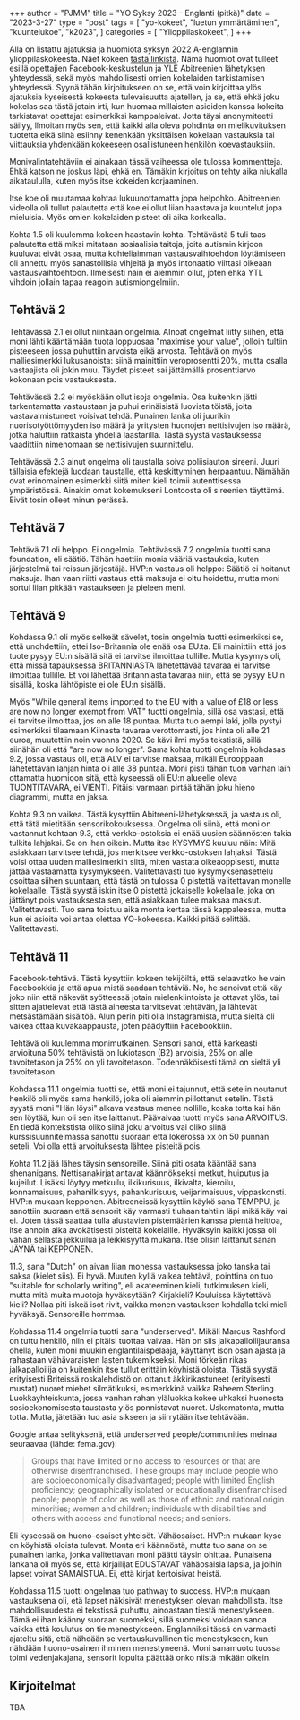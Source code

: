 +++
author = "PJMM"
title = "YO Syksy 2023 - Englanti (pitkä)"
date = "2023-3-27"
type = "post"
tags = [
    "yo-kokeet",
    "luetun ymmärtäminen",
    "kuuntelukoe",
    "k2023",
    ]
categories = [
    "Ylioppilaskokeet",
]
+++

Alla on listattu ajatuksia ja huomiota syksyn 2022 A-englannin ylioppilaskokeesta. Näet kokeen [tästä linkistä](https://yle.fi/plus/abitreenit/2023/kevat/2023-03-20_EA_fi/index.html). Nämä huomiot ovat tulleet esillä opettajien Facebook-keskustelun ja YLE Abitreenien lähetyksen yhteydessä, sekä myös mahdollisesti omien kokelaiden tarkistamisen yhteydessä. Syynä tähän kirjoitukseen on se, että voin kirjoittaa ylös ajatuksia kyseisestä kokeesta tulevaisuutta ajatellen, ja se, että ehkä joku kokelas saa tästä jotain irti, kun huomaa millaisten asioiden kanssa kokeita tarkistavat opettajat esimerkiksi kamppaleivat. Jotta täysi anonymiteetti säilyy, llmoitan myös sen, että kaikki alla oleva pohdinta on mielikuvituksen tuotetta eikä siinä esiinny kenenkään yksittäisen kokelaan vastauksia tai viittauksia yhdenkään kokeeseen osallistuneen henkilön koevastauksiin.

Monivalintatehtäviin ei ainakaan tässä vaiheessa ole tulossa kommentteja. Ehkä katson ne joskus läpi, ehkä en. Tämäkin kirjoitus on tehty aika niukalla aikataululla, kuten myös itse kokeiden korjaaminen. 

Itse koe oli muutamaa kohtaa lukuunottamatta jopa helpohko. Abitreenien videolla oli tullut palautetta että koe ei ollut liian haastava ja kuuntelut jopa mieluisia. Myös omien kokelaiden pisteet oli aika korkealla. 

Kohta 1.5 oli kuulemma kokeen haastavin kohta. Tehtävästä 5 tuli taas palautetta että miksi mitataan sosiaalisia taitoja, joita autismin kirjoon kuuluvat eivät osaa, mutta kohteliaimman vastausvaihtoehdon löytämiseen oli annettu myös sanastollisia vihjeitä ja myös intonaatio viittasi oikeaan vastausvaihtoehtoon. Ilmeisesti näin ei aiemmin ollut, joten ehkä YTL vihdoin jollain tapaa reagoin autismiongelmiin. 

## Tehtävä 2

Tehtävässä 2.1 ei ollut niinkään ongelmia. AInoat ongelmat liitty siihen, että moni lähti kääntämään tuota loppuosaa "maximise your value", jolloin tultiin pisteeseen jossa puhuttiin arvoista eikä arvosta. Tehtävä on myös malliesimerkki lukusanoista: siinä mainittiin veroprosentti 20%, mutta osalla vastaajista oli jokin muu. Täydet pisteet sai jättämällä prosenttiarvo kokonaan pois vastauksesta.

Tehtävässä 2.2 ei myöskään ollut isoja ongelmia. Osa kuitenkin jätti tarkentamatta vastaustaan ja puhui erinäisistä luovista töistä, joita vastavalmistuneet voisivat tehdä. Punainen lanka oli juurikin nuorisotyöttömyyden iso määrä ja yritysten huonojen nettisivujen iso määrä, jotka haluttiin ratkaista yhdellä laastarilla. Tästä syystä vastauksessa vaadittiin nimenomaan se nettisivujen suunnittelu. 

Tehtävässä 2.3 ainut ongelma oli taustalla soiva poliisiauton sireeni. Juuri tällaisia efektejä luodaan taustalle, että keskittyminen herpaantuu. Nämähän ovat erinomainen esimerkki siitä miten kieli toimii autenttisessa ympäristössä. Ainakin omat kokemukseni Lontoosta oli sireenien täyttämä. Eivät tosin olleet minun perässä. 

## Tehtävä 7

Tehtävä 7.1 oli helppo. Ei ongelmia. Tehtävässä 7.2 ongelmia tuotti sana foundation, eli säätiö. Tähän haettiin monia vääriä vastauksia, kuten järjestelmä tai reissun järjestäjä. HVP:n vastaus oli helppo: Säätiö ei hoitanut maksuja. Ihan vaan riitti vastaus että maksuja ei oltu hoidettu, mutta moni sortui liian pitkään vastaukseen ja pieleen meni.

## Tehtävä 9

Kohdassa 9.1 oli myös selkeät sävelet, tosin ongelmia tuotti esimerkiksi se, että unohdettiin, ettei Iso-Britannia ole enää osa EU:ta. Eli mainittiin että jos tuote pysyy EU:n sisällä sitä ei tarvitse ilmoittaa tullille.  Mutta kysymys oli, että missä tapauksessa BRITANNIASTA lähetettävää tavaraa ei tarvitse ilmoittaa tullille. Et voi lähettää Britanniasta tavaraa niin, että se pysyy EU:n sisällä, koska lähtöpiste ei ole EU:n sisällä. 

Myös "While general items imported to the EU with a value of £18 or less are now no longer exempt from VAT" tuotti ongelmia, sillä osa vastasi, että ei tarvitse ilmoittaa, jos on alle 18 puntaa. Mutta tuo aempi laki, jolla pystyi esimerkiksi tilaamaan Kiinasta tavaraa verottomasti, jos hinta oli alle 21 euroa, muutettiin noin vuonna 2020. Se kävi ilmi myös tekstistä, sillä siinähän oli että "are now no longer". Sama kohta tuotti ongelmia kohdasas 9.2, jossa vastaus oli, että ALV ei tarvitse maksaa, mikäli Eurooppaan lähetettävän lahjan hinta oli alle 38 puntaa. Moni pisti tähän tuon vanhan lain ottamatta huomioon sitä, että kyseessä oli EU:n alueelle oleva TUONTITAVARA, ei VIENTI. Pitäisi varmaan pirtää tähän joku hieno diagrammi, mutta en jaksa. 

Kohta 9.3 on vaikea. Tästä kysyttiin Abitreeni-lähetyksessä, ja vastaus oli, että tätä mietitään sensorikokouksessa. Ongelma oli siinä, että moni on vastannut kohtaan 9.3, että verkko-ostoksia ei enää uusien säännösten takia tulkita lahjaksi. Se on ihan oikein. Mutta itse KYSYMYS kuuluu näin: Mitä asiakkaan tarvitsee tehdä, jos merkitsee verkko-ostoksen lahjaksi. Tästä voisi ottaa uuden malliesimerkin siitä, miten vastata oikeaoppisesti, mutta jättää vastaamatta kysymykseen. Valitettavasti tuo kysymyksenasettelu osoittaa siihen suuntaan, että tästä on tulossa 0 pistettä valitettavan monelle kokelaalle. Tästä syystä iskin itse 0 pistettä jokaiselle kokelaalle, joka on jättänyt pois vastauksesta sen, että asiakkaan tulee maksaa maksut. Valitettavasti. Tuo sana toistuu aika monta kertaa tässä kappaleessa, mutta kun ei asioita voi antaa olettaa YO-kokeessa. Kaikki pitää selittää. Valitettavasti.

## Tehtävä 11

Facebook-tehtävä. Tästä kysyttiin kokeen tekijöiltä, että selaavatko he vain Facebookkia ja että apua mistä saadaan tehtäviä. No, he sanoivat että käy joko niin että näkevät syötteessä jotain mielenkiintoista ja ottavat ylös, tai sitten ajattelevat että tästä aiheesta tarvitsevat tehtävän, ja lähtevät metsästämään sisältöä. Alun perin piti olla Instagramista, mutta sieltä oli vaikea ottaa kuvakaappausta, joten päädyttiin Facebookkiin. 

Tehtävä oli kuulemma monimutkainen. Sensori sanoi, että karkeasti arvioituna 50% tehtävistä on lukiotason (B2) arvoisia, 25% on alle tavoitetason ja 25% on yli tavoitetason. Todennäköisesti tämä on sieltä yli tavoitetason. 

Kohdassa 11.1 ongelmia tuotti se, että moni ei tajunnut, että setelin noutanut henkilö oli myös sama henkilö, joka oli aiemmin piilottanut setelin. Tästä syystä moni "Hän löysi" alkava vastaus menee nollille, koska totta kai hän sen löytää, kun oli sen itse laittanut. Päävaivaa tuotti myös sana ARVOITUS. En tiedä kontekstista oliko siinä joku arvoitus vai oliko siinä kurssisuunnitelmassa sanottu suoraan että lokerossa xx on 50 punnan seteli. Voi olla että arvoituksesta lähtee pisteitä pois. 

Kohta 11.2 jää lähes täysin sensoreille. Siinä piti osata kääntää sana shenanigans. Nettisanakirjat antavat käännökseksi metkut, huiputus ja kujeilut. Lisäksi löytyy metkuilu, ilkikurisuus, ilkivalta, kieroilu, konnamaisuus, pahanilkisyys, pahankurisuus, veijarimaisuus, vippaskonsti. HVP:n mukaan kepponen. Abitreeneissä kysyttiin käykö sana TEMPPU, ja sanottiin suoraan että sensorit käy varmasti tiuhaan tahtiin läpi mikä käy vai ei. Joten tässä saattaa tulla alustavien pistemäärien kanssa pientä heittoa, itse annoin aika avokätisesti pisteitä kokelaille. Hyväksyin kaikki jossa oli vähän sellasta jekkuilua ja leikkisyyttä mukana. Itse olisin laittanut sanan JÄYNÄ tai KEPPONEN. 

11.3, sana "Dutch" on aivan liian monessa vastauksessa joko tanska tai saksa (kielet siis). Ei hyvä. Muuten kyllä vaikea tehtävä, pointtina on tuo "suitable for scholarly writing", eli akateeminen kieli, tutkimuksen kieli, mutta mitä muita muotoja hyväksytään? Kirjakieli? Kouluissa käytettävä kieli? Nollaa piti iskeä isot rivit, vaikka monen vastauksen kohdalla teki mieli hyväksyä. Sensoreille hommaa. 

Kohdassa 11.4 ongelmia tuotti sana "underserved". Mikäli Marcus Rashford on tuttu henkilö, niin ei pitäisi tuottaa vaivaa. Hän on siis jalkapalloilijauransa ohella, kuten moni muukin englantilaispelaaja, käyttänyt ison osan ajasta ja rahastaan vähävaraisten lasten tukemikseksi. Moni törkeän rikas jalkapalloilija on kuitenkin itse tullut erittäin köyhistä oloista. Tästä syystä erityisesti Briteissä roskalehdistö on ottanut äkkirikastuneet (erityisesti mustat) nuoret miehet silmätikuksi, esimerkkinä vaikka Raheem Sterling. Luokkayhteiskunta, jossa vanhan rahan yläluokka kokee uhkaksi huonosta sosioekonomisesta taustasta ylös ponnistavat nuoret. Uskomatonta, mutta totta. Mutta, jätetään tuo asia sikseen ja siirrytään itse tehtävään. 

Google antaa selityksenä, että underserved people/communities meinaa seuraavaa (lähde: fema.gov):
> Groups that have limited or no access to resources or that are otherwise disenfranchised. These groups may include people who are socioeconomically disadvantaged; people with limited English proficiency; geographically isolated or educationally disenfranchised people; people of color as well as those of ethnic and national origin minorities; women and children; individuals with disabilities and others with access and functional needs; and seniors. 

Eli kyseessä on huono-osaiset yhteisöt. Vähäosaiset. HVP:n mukaan kyse on köyhistä oloista tulevat. Monta eri käännöstä, mutta tuo sana on se punainen lanka, jonka valitettavan moni päätti täysin ohittaa. Punaisena lankana oli myös se, että kirjailijat EDUSTAVAT vähäosaisia lapsia, ja joihin lapset voivat SAMAISTUA. Ei, että kirjat kertoisivat heistä. 

Kohdassa 11.5 tuotti ongelmaa tuo pathway to success. HVP:n mukaan vastauksena oli, etä lapset näkisivät menestyksen olevan mahdollista. Itse mahdollisuudesta ei tekstissä puhuttu, ainoastaan tiestä menestykseen. Tämä ei ihan käänny suoraan suomeksi, sillä suomeksi voidaan sanoa vaikka että koulutus on tie menestykseen. Englanniksi tässä on varmasti ajateltu sitä, että nähdään se vertauskuvallinen tie menestykseen, kun nähdään huono-osainen ihminen menestyneenä. Moni sanamuoto tuossa toimi vedenjakajana, sensorit lopulta päättää onko niistä mikään oikein.

## Kirjoitelmat

TBA